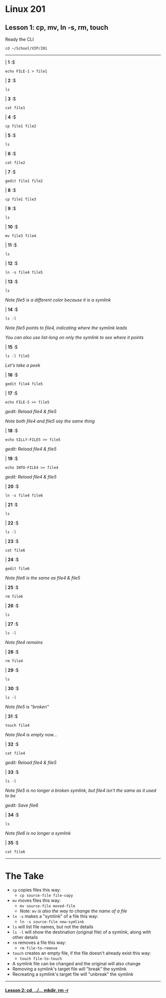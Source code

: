 # Linux 201
## Lesson 1: cp, mv, ln -s, rm, touch

Ready the CLI

```console
cd ~/School/VIP/201
```

___

| **1** :$

```console
echo FILE-1 > file1
```

| **2** :$

```console
ls
```

| **3** :$

```console
cat file1
```

| **4** :$

```console
cp file1 file2
```

| **5** :$

```console
ls
```

| **6** :$

```console
cat file2
```

| **7** :$

```console
gedit file1 file2
```

| **8** :$

```console
cp file1 file3
```

| **9** :$

```console
ls
```

| **10** :$

```console
mv file3 file4
```

| **11** :$

```console
ls
```

| **12** :$

```console
ln -s file4 file5
```

| **13** :$

```console
ls
```

*Note file5 is a different color because it is a symlink*

| **14** :$

```console
ls -l
```

*Note file5 points to file4, indicating where the symlink leads*

*You can also use list-long on only the symlink to see where it points*

| **15** :$

```console
ls -l file5
```

*Let's take a peek*

| **16** :$

```console
gedit file4 file5
```

| **17** :$

```console
echo FILE-5 >> file5
```

*gedit: Reload file4 & file5*

*Note both file4 and file5 say the same thing*

| **18** :$

```console
echo SILLY-FILE5 >> file5
```

*gedit: Reload file4 & file5*

| **19** :$

```console
echo INTO-FILE4 >> file4
```

*gedit: Reload file4 & file5*

| **20** :$

```console
ln -s file4 file6
```

| **21** :$

```console
ls
```

| **22** :$

```console
ls -l
```

| **23** :$

```console
cat file6
```

| **24** :$

```console
gedit file6
```

*Note file6 is the same as file4 & file5*

| **25** :$

```console
rm file6
```

| **26** :$

```console
ls
```

| **27** :$

```console
ls -l
```

*Note file4 remains*

| **28** :$

```console
rm file4
```

| **29** :$

```console
ls
```

| **30** :$

```console
ls -l
```

*Note file5 is "broken"*

| **31** :$

```console
touch file4
```

*Note file4 is empty now...*

| **32** :$

```console
cat file4
```

*gedit: Reload file4 & file5*

| **33** :$

```console
ls -l
```

*Note file5 is no longer a broken symlink, but file4 isn't the same as it used to be*

*gedit: Save file6*

| **34** :$

```console
ls
```

*Note file6 is no longer a symlink*

| **35** :$

```console
cat file6
```

___

# The Take

- `cp` copies files this way:
  - `cp source-file file-copy`
- `mv` moves files this way:
  - `mv source-file moved-file`
  - *Note: `mv` is also the way to change the name of a file*
- `ln -s` makes a "symlink" of a file this way:
  - `ln -s source-file new-symlink`
- `ls` will list file names, but not the details
- `ls -l` will show the destination (original file) of a symlink, along with other details
- `rm` removes a file this way:
  - `rm file-to-remove`
- `touch` creates an empty file, if the file doesn't already exist this way:
  - `touch file-to-touch`
- A symlink file can be changed and the original will also change
- Removing a symlink's target file will "break" the symlink
- Recreating a symlink's target file will "unbreak" the symlink

___

#### [Lesson 2: cd, ../.., mkdir, rm -r](https://github.com/inkVerb/vip/blob/master/201/Lesson-02.md)
